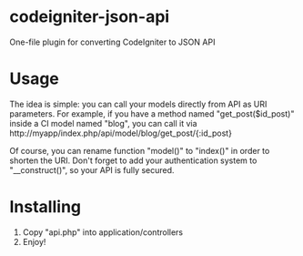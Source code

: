# codeigniter-json-api
One-file plugin for converting CodeIgniter to JSON API

# Usage
The idea is simple: you can call your models directly from API as URI parameters. For example, if you have a method named "get_post($id_post)" inside a CI model named "blog", you can call it via
http://myapp/index.php/api/model/blog/get_post/{:id_post}

Of course, you can rename function "model()" to "index()" in order to shorten the URI. 
Don't forget to add your authentication system to "__construct()", so your API is fully secured. 

# Installing
1. Copy "api.php" into application/controllers
2. Enjoy!
